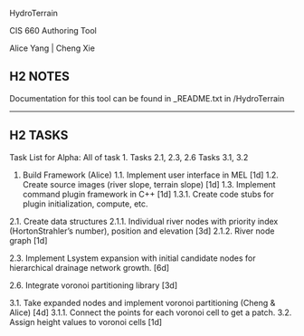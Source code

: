 HydroTerrain

CIS 660 Authoring Tool

Alice Yang | Cheng Xie
 
 
## H2 NOTES 
Documentation for this tool can be found in _README.txt in /HydroTerrain

---


## H2 TASKS 
Task List for Alpha: 
All of task 1.
Tasks 2.1, 2.3, 2.6
Tasks 3.1, 3.2

1. Build Framework (Alice)
1.1. Implement user interface in MEL [1d]
1.2. Create source images (river slope, terrain slope) [1d]
1.3. Implement command plug­in framework in C++ [1d]
1.3.1. Create code stubs for plug­in initialization, compute, etc.

2.1. Create data structures
2.1.1. Individual river nodes with priority index (Horton­Strahler’s number),
position and elevation [3d]
2.1.2. River node graph [1d]

2.3. Implement L­system expansion with initial candidate nodes for hierarchical
drainage network growth. [6d]

2.6. Integrate voronoi partitioning library [3d]

3.1. Take expanded nodes and implement voronoi partitioning (Cheng & Alice) [4d]
3.1.1. Connect the points for each voronoi cell to get a patch.
3.2. Assign height values to voronoi cells [1d]